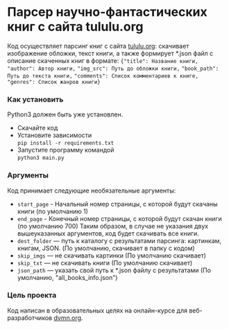 # Парсер научно-фантастических книг с сайта tululu.org

Код осуществляет парсинг книг с сайта [tululu.org](https://tululu.org/):
скачивает изображение обложки,
текст книги, а также формирует *.json файл с описание скаченных книг в формате:
```{"title": Название книги,```
```"author": Автор книги,```
```"img_src": Путь до обложки книги,```
```"book_path": Путь до текста книги,```
```"comments": Список комментариев к книге,```
```"genres": Список жанров книги}```

### Как установить

Python3 должен быть уже установлен.
* Скачайте код
* Установите зависимости  
```pip install -r requirements.txt```
* Запустите программу командой  
```python3 main.py```

### Аргументы

Код принимает следующие необязательные аргументы:
* ```start_page``` - Начальный номер страницы, с которой будут скачаны книги (по умолчанию 1)
* ```end_page``` - Конечный номер страницы, с которой будут скачан книги (по умолчанию 700)
Таким образом, в случае не указания двух вышеуказанных аргументов, код будет скачивать все книги.
* ```dest_folder``` — путь к каталогу с результатами парсинга: картинкам, книгам, JSON. (По умолчанию, скачивает в папку с кодом)
* ```skip_imgs``` — не скачивать картинки (По умолчанию скачивает)
* ```skip_txt``` — не скачивать книги (По умолчанию скачивает)
* ```json_path``` — указать свой путь к *.json файлу с результатами (По умолчанию, "all_books_info.json")

### Цель проекта

Код написан в образовательных целях на онлайн-курсе для веб-разработчиков [dvmn.org](https://dvmn.org/).
